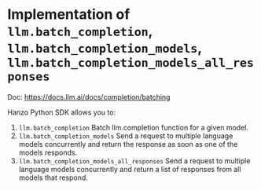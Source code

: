 # Implementation of `llm.batch_completion`, `llm.batch_completion_models`, `llm.batch_completion_models_all_responses`

Doc: https://docs.llm.ai/docs/completion/batching


Hanzo Python SDK allows you to:
1. `llm.batch_completion` Batch llm.completion function for a given model.
2. `llm.batch_completion_models` Send a request to multiple language models concurrently and return the response
    as soon as one of the models responds.
3. `llm.batch_completion_models_all_responses` Send a request to multiple language models concurrently and return a list of responses
    from all models that respond.